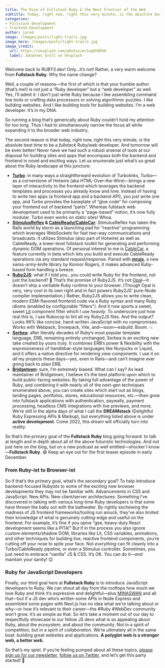 ```yaml
---
title: The Rise of Fullstack Ruby & the Next Frontier of the Web
subtitle: Today, right now, right this very minute, is the absolute best time to be a fullstack Ruby/web developer! And tomorrow will be even better.
categories:
- Fullstack Development
- Frontend Development
author: jared
image: /images/posts/light-trails.jpg
image_hero: /images/posts/light-trails.jpg
image_credit:
  url: https://unsplash.com/photos/mrIaqKh9050
  label: Johannes Groll on Unsplash
---
```


Welcome back to RUBY3.dev! Only…it’s not! Rather, a very warm welcome from **Fullstack Ruby**. Why the name change?

Well, a couple of reasons—the first of which is that your humble author (that’s me!) is not just a “Ruby developer” but a “web developer” as well.  Yes, I’ll admit it: I don’t just write Ruby because I like assembling command line tools or crafting data processors or solving algorithmic puzzles. I like building websites. And I like building tools for building websites. I’m a web developer. It’s in my DNA.

So running a blog that’s generically about Ruby couldn’t hold my attention for too long. Thus I had to simultaneously narrow the focus all while expanding it to the broader web industry.

The second reason is that today, right now, right this very minute, is the absolute best time to be a _fullstack_ Ruby/web developer. And tomorrow will be even better! Never have we had such a robust arsenal of tools at our disposal for building sites and apps that encompass both the backend and frontend in novel and exciting ways. Let us enumerate just what’s so great about the Ruby landscape at this juncture:

* **[Turbo](https://turbo.hotwired.dev)**: in many ways a straightforward evolution of Turbolinks, Turbo—as a cornerstone of Hotwire (aka HTML-Over-the-Wire)—brings a new layer of interactivity to the frontend which leverages the backend templates and processes you already know and love. Instead of having to write two apps (a frontend app and a backend API), you just write one app, and Turbo provides the baseplate of “glue code” for composing your frontend out of backend “parts”. Whereas fullstack web development used to be primarily a “page-based” notion, it’s now fully modular. Turbo even works on static sites! Whoa.
* **[StimulusReflex](https://docs.stimulusreflex.com/v/v3.5/) & [CableReady/CableCar](https://cableready.stimulusreflex.com/v/v5/)**: StimulusReflex has taken the Rails world by storm as a launching pad for “reactive” programming which leverages WebSockets for fast two-way communications and broadcasts. It utilizes Stimulus (also part of Hotwire) as well as CableReady, a lower-level fullstack toolkit for generating and performing dynamic DOM operations. Of personal interest to me is [CableCar](https://cableready.stimulusreflex.com/v/v5/cable-car), a feature currently in beta which lets you build and execute CableReady operations via any standard request/response. Paired with **[mrujs](https://mrujs.com)**, a new swiss-army-knife library by Konnor Rogers, it makes advanced Ruby-based form handling a breeze.
* **[Ruby2JS](https://www.ruby2js.com)**: what if I told you…you could write Ruby for the frontend, not just the backend? 🤯 That’s the promise of Ruby2JS. It’s not [Opal](https://opalrb.com)—it doesn’t ship a veritable Ruby runtime to your browser. (Though Opal is very, very cool in its own right and in fact powers Ruby2JS’ pure-Node compiler implementation.) Rather, Ruby2JS allows you to write clean, modern ESM-flavored frontend code via a Ruby syntax and many Ruby idioms (enabled by configurable “filters”). And it now sports a sweet, sweet [Lit](https://lit.dev) component filter which I use _heavily_. To underscore just how real this is, I use Rubocop to lint all my Ruby2JS files. And the output? Looks 99% like concise, hand-written JavaScript with no compromises. Works with Webpack, Snowpack, Vite, and—soon—esbuild. Boom. 💥
* **[Serbea](https://www.serbea.dev)**: after literally decades of Ruby’s most popular template language, ERB, remaining entirely unchanged, Serbea is an exciting new take created by yours truly. It combines ERB’s power & flexibility with the expressiveness of handlebar-style languages like Nunjucks or Liquid, and it offers a native directive for rendering view components. I use it on _all_ my projects these days—yes, even in Rails—and can’t imagine ever going back to plain ERB.
* **[Bridgetown](https://www.bridgetownrb.com)**: sure, I’m extremely biased. What can I say? As lead maintainer of Bridgetown, I believe it’s the best platform upon which to build public-facing websites. By taking full advantage of the power of Ruby, and combining it with nearly all of the next-gen techniques enumerated above, you can create sites which start out as blogs, landing pages, portfolios, stores, educational resources, etc.—then grow into fullstack applications with authentication, paywalls, payment processing, headless CMS integrations with live previews, and more. We’re still in the alpha days of what I call the **DREAMstack** (Delightful Ruby Expressing APIs & Markup), but everything listed above is under **active development**. Come 2022, this dream will officially turn into reality.

So that’s the primary goal of the **Fullstack Ruby** blog going forward: to talk at length and in depth about all of the above futuristic technologies. And not just here on the blog, but on a new podcast as well entitled—shocker I know—**Fullstack Ruby**. 😅 Keep an eye out for the first teaser episode in early December.

### From Ruby-ist to Browser-ist

So if that’s the primary goal, what’s the secondary goal? To help introduce backend-focused Rubyists to some of the exciting new browser developments they may not be familiar with. Advancements in CSS and JavaScript. New APIs. New client/server architectures. Something I’ve discovered in talking with various long-time Ruby developers is that some have thrown the baby out with the bathwater. By rightly eschewing the madness of JS frontend frameworks/tooling run amuck, they’ve also limited their knowledge of what is genuinely cutting-edge and useful on the frontend. For example, it’s fine if you opine “gee, heavy-duty React development seems like a PITA!” But if in the process you also ignore custom elements/shadow DOM, libraries like Lit, CSS variables, animations, and other techniques for building live, reactive frontend components, you’re cutting off your nose to spite your face. Not _everything_ can fit cleanly into a Turbo/CableReady pipeline, or even a Stimulus controller. Sometimes, you just need to embrace “vanilla” JS & CSS. It’s OK. You can do it—_and_ maintain your sanity! 😌

### Ruby for JavaScript Developers

Finally, our third goal here at **Fullstack Ruby** is to introduce JavaScript developers to Ruby. We can shout all day from the rooftops how much we love Ruby and think it’s expressive and delightful—plus [MINASWAN](https://en.wiktionary.org/wiki/MINASWAN) and all that—but if a JS dev who’s written some APIs in Node Express and assembled some pages with Next.js has no idea what we’re talking about or why—or how it’s relevant to their career—the #Ruby #WebDev community won’t grow. It’s as simple as that. So let’s take a moment out of our day to respectfully showcase to our fellow JS devs what is so appealing about Ruby, about the ecosystem, and about the community. Not in a spirit of competition, but in a spirit of _collaboration_. We’re ultimately all in the same boat: building great websites and applications. **A polyglot web is a stronger web, a better web.**

So that’s my spiel. If you’re feeling pumped about all these topics, [please sign up for our newsletter](https://www.fullstackruby.dev), [follow us on Twitter](https://twitter.com/fullstack_ruby), and let’s get this party started! 🎉